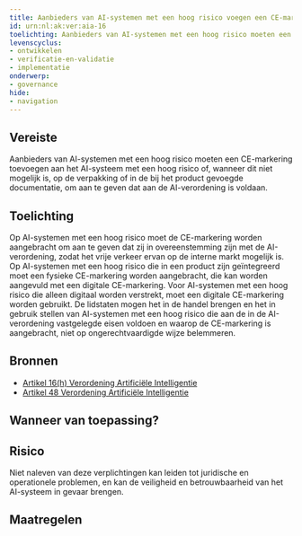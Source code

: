```yaml
---
title: Aanbieders van AI-systemen met een hoog risico voegen een CE-markering toe aan het AI-systeem
id: urn:nl:ak:ver:aia-16
toelichting: Aanbieders van AI-systemen met een hoog risico moeten een CE-markering toevoegen aan het AI-systeem met een hoog risico of, wanneer dit niet mogelijk is, op de verpakking of in de bij het product gevoegde documentatie, om aan te geven dat aan de AI-verordening is voldaan.
levenscyclus:
- ontwikkelen
- verificatie-en-validatie
- implementatie
onderwerp:
- governance
hide:
- navigation
---
```


<!-- tags -->
## Vereiste

Aanbieders van AI-systemen met een hoog risico moeten een CE-markering toevoegen aan het AI-systeem met een hoog risico of, wanneer dit niet mogelijk is, op de verpakking of in de bij het product gevoegde documentatie, om aan te geven dat aan de AI-verordening is voldaan.

## Toelichting

Op AI-systemen met een hoog risico moet de CE-markering worden aangebracht om aan te geven dat zij in overeenstemming zijn met de AI-verordening, zodat het vrije verkeer ervan op de interne markt mogelijk is.
Op AI-systemen met een hoog risico die in een product zijn geïntegreerd moet een fysieke CE-markering worden aangebracht, die kan worden
aangevuld met een digitale CE-markering.
Voor AI-systemen met een hoog risico die alleen digitaal worden verstrekt, moet een digitale CE-markering worden gebruikt.
De lidstaten mogen het in de handel brengen en het in gebruik stellen van AI-systemen met een hoog risico die aan de in de AI-verordening vastgelegde eisen voldoen en waarop de CE-markering is aangebracht, niet op ongerechtvaardigde wijze belemmeren.

## Bronnen

- [Artikel 16(h) Verordening Artificiële Intelligentie](https://eur-lex.europa.eu/legal-content/NL/TXT/HTML/?uri=OJ:L_202401689#d1e3823-1-1)
- [Artikel 48 Verordening Artificiële Intelligentie](https://eur-lex.europa.eu/legal-content/NL/TXT/HTML/?uri=OJ:L_202401689#d1e5327-1-1)

## Wanneer van toepassing?


## Risico
Niet naleven van deze verplichtingen kan leiden tot juridische en operationele problemen, en kan de veiligheid en betrouwbaarheid van het AI-systeem in gevaar brengen.

## Maatregelen

<!-- list_maatregelen vereiste/aia-16-ce-markering no-search no-onderwerp no-rol no-levenscyclus -->
